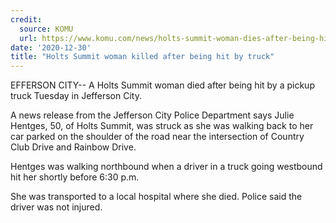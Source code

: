 ```yaml
---
credit:
  source: KOMU
  url: https://www.komu.com/news/holts-summit-woman-dies-after-being-hit-by-a-truck/article_5d19a134-4a9a-11eb-b709-c7bbd03bc491.html
date: '2020-12-30'
title: "Holts Summit woman killed after being hit by truck"
---
```

EFFERSON CITY-- A Holts Summit woman died after being hit by a pickup truck Tuesday in Jefferson City. 

A news release from the Jefferson City Police Department says Julie Hentges, 50, of Holts Summit, was struck as she was walking back to her car parked on the shoulder of the road near the intersection of Country Club Drive and Rainbow Drive. 

Hentges was walking northbound when a driver in a truck going westbound hit her shortly before 6:30 p.m. 

She was transported to a local hospital where she died. Police said the driver was not injured. 
